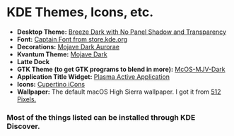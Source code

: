 # KDE Themes, Icons, etc.

* **Desktop Theme:** [Breeze Dark with No Panel Shadow and Transparency](https://store.kde.org/p/1273084/)
* **Font:** [Captain Font from store.kde.org](https://store.kde.org/p/998518/)
* **Decorations:** [Mojave Dark Aurorae](https://store.kde.org/p/1252329)
* **Kvantum Theme:** [Mojave Dark](https://store.kde.org/p/1252328)
* **Latte Dock**
* **GTK Theme (to get GTK programs to blend in more):** [McOS-MJV-Dark](https://www.gnome-look.org/p/1241688/)
* **Application Title Widget:** [Plasma Active Application](https://store.kde.org/p/1269296)
* **Icons:** [Cupertino iCons](https://www.opendesktop.org/p/1102582/)
* **Wallpaper:** The default macOS High Sierra wallpaper. I got it from [512 Pixels.](https://512pixels.net/projects/default-mac-wallpapers-in-5k/)

### Most of the things listed can be installed through KDE Discover.